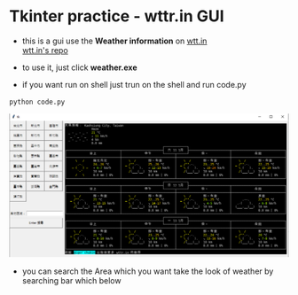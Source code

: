 # Tkinter practice - wttr.in GUI

- this is a gui use the **Weather information** on [wtt.in](http://wttr.in) <br>
  [wtt.in's repo](https://github.com/chubin/wttr.in)
  
- to use it, just click **weather.exe**
- if you want run on shell
  just trun on the shell and run code.py

```shell
python code.py
```

![image](https://github.com/how8570/Tkinter-practice---wttr.in-GUI/blob/master/preview.png)

- you can search the Area which you want take the look of weather
  by searching bar which below
